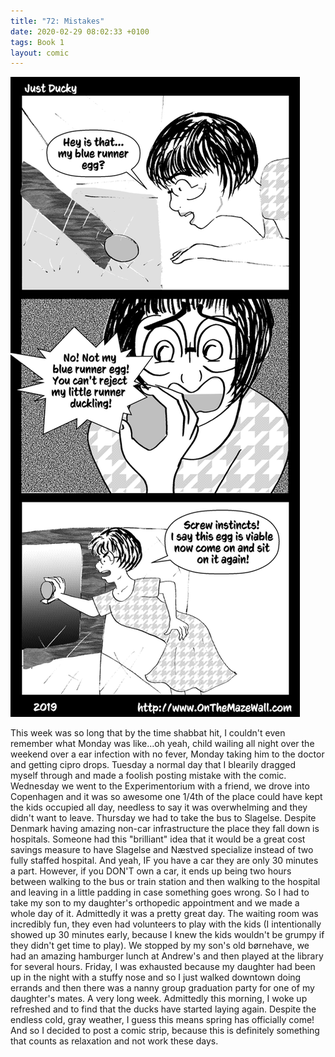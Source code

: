 ```yaml
---
title: "72: Mistakes"
date: 2020-02-29 08:02:33 +0100
tags: Book 1
layout: comic
---
```


![72: Mistakes](/comics/Book_1_-_072_Mistakes.png)

This week was so long that by the time shabbat hit, I couldn't even remember what Monday was like...oh yeah, child wailing all night over the weekend over a ear infection with no fever, Monday taking him to the doctor and getting cipro drops. Tuesday a normal day that I blearily dragged myself through and made a foolish posting mistake with the comic. Wednesday we went to the Experimentorium with a friend, we drove into Copenhagen and it was so awesome one 1/4th of the place could have kept the kids occupied all day, needless to say it was overwhelming and they didn't want to leave. Thursday we had to take the bus to Slagelse. Despite Denmark having amazing non-car infrastructure the place they fall down is hospitals. Someone had this "brilliant" idea that it would be a great cost savings measure to have Slagelse and Næstved specialize instead of two fully staffed hospital. And yeah, IF you have a car they are only 30 minutes a part. However, if you DON'T own a car, it ends up being two hours between walking to the bus or train station and then walking to the hospital and leaving in a little padding in case something goes wrong. So I had to take my son to my daughter's orthopedic appointment and we made a whole day of it. Admittedly it was a pretty great day. The waiting room was incredibly fun, they even had volunteers to play with the kids (I intentionally showed up 30 minutes early, because I knew the kids wouldn't be grumpy if they didn't get time to play). We stopped by my son's old børnehave, we had an amazing hamburger lunch at Andrew's and then played at the library for several hours. Friday, I was exhausted because my daughter had been up in the night with a stuffy nose and so I just walked downtown doing errands and then there was a nanny group graduation party for one of my daughter's mates. A very long week. Admittedly this morning, I woke up refreshed and to find that the ducks have started laying again. Despite the endless cold, gray weather, I guess this means spring has officially come! And so I decided to post a comic strip, because this is definitely something that counts as relaxation and not work these days.
